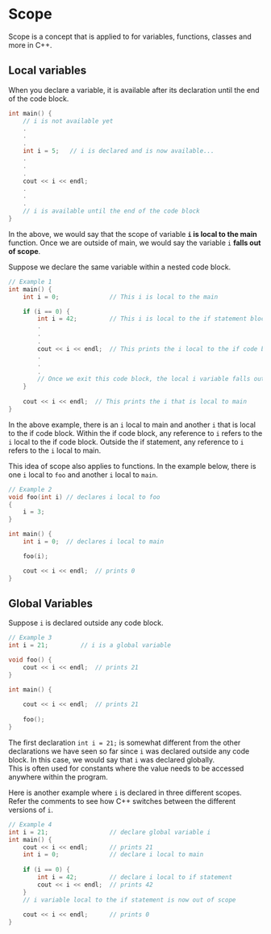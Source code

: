 # Scope

Scope is a concept that is applied to for variables, functions, classes and 
more in C++.

## Local variables
When you declare a variable, it is available after its declaration until the 
end of the code block.

```c++
int main() {
    // i is not available yet
    .
    .
    .
    int i = 5;   // i is declared and is now available...
    .
    .
    .
    cout << i << endl;
    .
    .
    .
    // i is available until the end of the code block
}
```

In the above, we would say that the scope of variable **`i` is local to the 
main** function. Once we are outside of main, we would say the variable `i` 
**falls out of scope**.

Suppose we declare the same variable within a nested code block.

```c++
// Example 1
int main() {
    int i = 0;              // This i is local to the main

    if (i == 0) {
        int i = 42;         // This i is local to the if statement block
        .
        .
        .
        cout << i << endl;  // This prints the i local to the if code block
        .
        .
        .
        // Once we exit this code block, the local i variable falls out of scope
    }
    
    cout << i << endl;  // This prints the i that is local to main
}
```

In the above example, there is an `i` local to main and another `i` that is 
local to the if code block.  Within the if code block, any reference to `i` 
refers to the `i` local to the if code block.  Outside the if statement, any 
reference to `i` refers to the `i` local to main.

This idea of scope also applies to functions.  In the example below, there
is one `i` local to `foo` and another `i` local to `main`.

```c++
// Example 2
void foo(int i) // declares i local to foo
{
    i = 3;
}

int main() {
    int i = 0;  // declares i local to main

    foo(i);

    cout << i << endl;  // prints 0
}
```

## Global Variables
Suppose `i` is declared outside any code block.

```c++
// Example 3
int i = 21;         // i is a global variable

void foo() {
    cout << i << endl;  // prints 21
}

int main() {
    
    cout << i << endl;  // prints 21
    
    foo();
}
```

The first declaration `int i = 21;` is somewhat different from the other 
declarations we have seen so far since `i` was declared outside 
any code block.  In this case, we would say that `i` was declared globally.  
This is often used for constants where the value needs to be accessed 
anywhere within the program.

Here is another example where `i` is declared in three different scopes.  
Refer the comments to see how C++ switches between the different versions of 
`i`.

```c++
// Example 4
int i = 21;                 // declare global variable i
int main() {
    cout << i << endl;      // prints 21
    int i = 0;              // declare i local to main
    
    if (i == 0) {
        int i = 42;         // declare i local to if statement
        cout << i << endl;  // prints 42
    }
    // i variable local to the if statement is now out of scope
    
    cout << i << endl;      // prints 0
}
```

